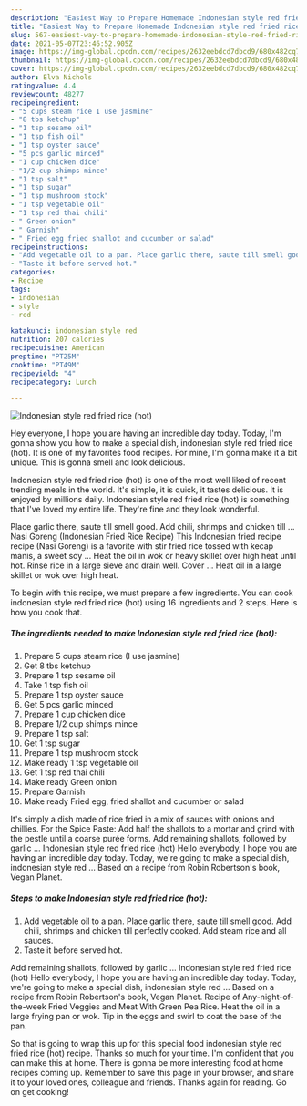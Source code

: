 ```yaml
---
description: "Easiest Way to Prepare Homemade Indonesian style red fried rice (hot)"
title: "Easiest Way to Prepare Homemade Indonesian style red fried rice (hot)"
slug: 567-easiest-way-to-prepare-homemade-indonesian-style-red-fried-rice-hot
date: 2021-05-07T23:46:52.905Z
image: https://img-global.cpcdn.com/recipes/2632eebdcd7dbcd9/680x482cq70/indonesian-style-red-fried-rice-hot-recipe-main-photo.jpg
thumbnail: https://img-global.cpcdn.com/recipes/2632eebdcd7dbcd9/680x482cq70/indonesian-style-red-fried-rice-hot-recipe-main-photo.jpg
cover: https://img-global.cpcdn.com/recipes/2632eebdcd7dbcd9/680x482cq70/indonesian-style-red-fried-rice-hot-recipe-main-photo.jpg
author: Elva Nichols
ratingvalue: 4.4
reviewcount: 48277
recipeingredient:
- "5 cups steam rice I use jasmine"
- "8 tbs ketchup"
- "1 tsp sesame oil"
- "1 tsp fish oil"
- "1 tsp oyster sauce"
- "5 pcs garlic minced"
- "1 cup chicken dice"
- "1/2 cup shimps mince"
- "1 tsp salt"
- "1 tsp sugar"
- "1 tsp mushroom stock"
- "1 tsp vegetable oil"
- "1 tsp red thai chili"
- " Green onion"
- " Garnish"
- " Fried egg fried shallot and cucumber or salad"
recipeinstructions:
- "Add vegetable oil to a pan. Place garlic there, saute till smell good. Add chili, shrimps and chicken till perfectly cooked. Add steam rice and all sauces."
- "Taste it before served hot."
categories:
- Recipe
tags:
- indonesian
- style
- red

katakunci: indonesian style red 
nutrition: 207 calories
recipecuisine: American
preptime: "PT25M"
cooktime: "PT49M"
recipeyield: "4"
recipecategory: Lunch

---
```



![Indonesian style red fried rice (hot)](https://img-global.cpcdn.com/recipes/2632eebdcd7dbcd9/680x482cq70/indonesian-style-red-fried-rice-hot-recipe-main-photo.jpg)

Hey everyone, I hope you are having an incredible day today. Today, I'm gonna show you how to make a special dish, indonesian style red fried rice (hot). It is one of my favorites food recipes. For mine, I'm gonna make it a bit unique. This is gonna smell and look delicious.

Indonesian style red fried rice (hot) is one of the most well liked of recent trending meals in the world. It's simple, it is quick, it tastes delicious. It is enjoyed by millions daily. Indonesian style red fried rice (hot) is something that I've loved my entire life. They're fine and they look wonderful.

Place garlic there, saute till smell good. Add chili, shrimps and chicken till … Nasi Goreng (Indonesian Fried Rice Recipe) This Indonesian fried recipe recipe (Nasi Goreng) is a favorite with stir fried rice tossed with kecap manis, a sweet soy … Heat the oil in wok or heavy skillet over high heat until hot. Rinse rice in a large sieve and drain well. Cover … Heat oil in a large skillet or wok over high heat.


To begin with this recipe, we must prepare a few ingredients. You can cook indonesian style red fried rice (hot) using 16 ingredients and 2 steps. Here is how you cook that.

<!--inarticleads1-->

##### The ingredients needed to make Indonesian style red fried rice (hot):

1. Prepare 5 cups steam rice (I use jasmine)
1. Get 8 tbs ketchup
1. Prepare 1 tsp sesame oil
1. Take 1 tsp fish oil
1. Prepare 1 tsp oyster sauce
1. Get 5 pcs garlic minced
1. Prepare 1 cup chicken dice
1. Prepare 1/2 cup shimps mince
1. Prepare 1 tsp salt
1. Get 1 tsp sugar
1. Prepare 1 tsp mushroom stock
1. Make ready 1 tsp vegetable oil
1. Get 1 tsp red thai chili
1. Make ready  Green onion
1. Prepare  Garnish
1. Make ready  Fried egg, fried shallot and cucumber or salad


It&#39;s simply a dish made of rice fried in a mix of sauces with onions and chillies. For the Spice Paste: Add half the shallots to a mortar and grind with the pestle until a coarse purée forms. Add remaining shallots, followed by garlic … Indonesian style red fried rice (hot) Hello everybody, I hope you are having an incredible day today. Today, we&#39;re going to make a special dish, indonesian style red … Based on a recipe from Robin Robertson&#39;s book, Vegan Planet. 

<!--inarticleads2-->

##### Steps to make Indonesian style red fried rice (hot):

1. Add vegetable oil to a pan. Place garlic there, saute till smell good. Add chili, shrimps and chicken till perfectly cooked. Add steam rice and all sauces.
1. Taste it before served hot.


Add remaining shallots, followed by garlic … Indonesian style red fried rice (hot) Hello everybody, I hope you are having an incredible day today. Today, we&#39;re going to make a special dish, indonesian style red … Based on a recipe from Robin Robertson&#39;s book, Vegan Planet. Recipe of Any-night-of-the-week Fried Veggies and Meat With Green Pea Rice. Heat the oil in a large frying pan or wok. Tip in the eggs and swirl to coat the base of the pan. 

So that is going to wrap this up for this special food indonesian style red fried rice (hot) recipe. Thanks so much for your time. I'm confident that you can make this at home. There is gonna be more interesting food at home recipes coming up. Remember to save this page in your browser, and share it to your loved ones, colleague and friends. Thanks again for reading. Go on get cooking!
